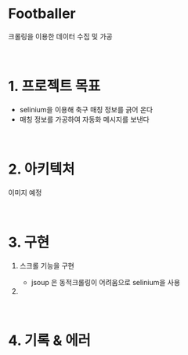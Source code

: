 # Footballer
크롤링을 이용한 데이터 수집 및 가공

<br/>

# 1. 프로젝트 목표
 - selinium을 이용해 축구 매칭 정보를 긁어 온다
 - 매칭 정보를 가공하여 자동화 메시지를 보낸다
 
<br/>

# 2. 아키텍처
이미지 예정


<br/>

# 3. 구현
1. 스크롤 기능을 구현
   - jsoup 은 동적크롤링이 어려움으로 selinium을 사용

2. 

<br/>

# 4. 기록 & 에러 
